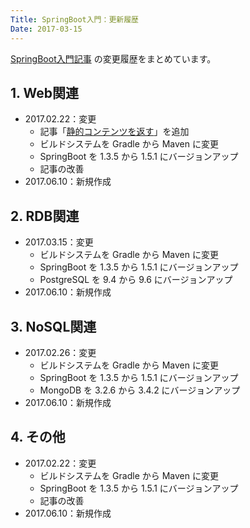 ```yaml
---
Title: SpringBoot入門：更新履歴
Date: 2017-03-15
---
```


[SpringBoot入門記事](http://web-dev.hatenablog.com/entry/spring-boot/intro/table-of-contents) の変更履歴をまとめています。

## 1. Web関連
- 2017.02.22：変更
    - 記事「[静的コンテンツを返す](/entry/spring-boot/intro/response-static-content)」を追加
    - ビルドシステムを Gradle から Maven に変更
    - SpringBoot を 1.3.5 から 1.5.1 にバージョンアップ
    - 記事の改善
- 2017.06.10：新規作成

## 2. RDB関連
- 2017.03.15：変更
    - ビルドシステムを Gradle から Maven に変更
    - SpringBoot を 1.3.5 から 1.5.1 にバージョンアップ
    - PostgreSQL を 9.4 から 9.6 にバージョンアップ
- 2017.06.10：新規作成

## 3. NoSQL関連
- 2017.02.26：変更
    - ビルドシステムを Gradle から Maven に変更
    - SpringBoot を 1.3.5 から 1.5.1 にバージョンアップ
    - MongoDB を 3.2.6 から 3.4.2 にバージョンアップ
- 2017.06.10：新規作成

## 4. その他
- 2017.02.22：変更
    - ビルドシステムを Gradle から Maven に変更
    - SpringBoot を 1.3.5 から 1.5.1 にバージョンアップ
    - 記事の改善
- 2017.06.10：新規作成
